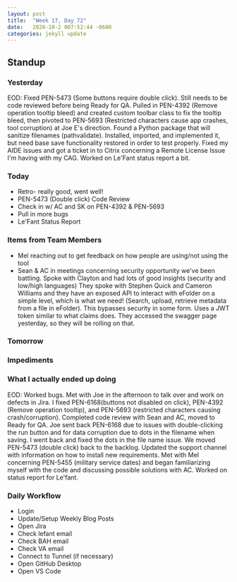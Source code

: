 ```yaml
---
layout: post
title:  "Week 17, Day 72"
date:   2020-10-2 007:52:44 -0600
categories: jekyll update
---
```


## Standup
  
### Yesterday
EOD: Fixed PEN-5473 (Some buttons require double click). Still needs to be code reviewed before being Ready for QA. Pulled in PEN-4392 (Remove operation tooltip bleed) and created custom toolbar class to fix the tooltip bleed, then pivoted to PEN-5693 (Restricted characters cause app crashes, tool corruption) at Joe E's direction. Found a Python package that will sanitize filenames (pathvalidate). Installed, imported, and implemented it, but need base save functionality restored in order to test properly. Fixed my AIDE issues and got a ticket in to Citrix concerning a Remote License Issue I'm having with my CAG. Worked on Le'Fant status report a bit.

### Today
* Retro- really good, went well!
* PEN-5473 (Double click) Code Review
* Check in w/ AC and SK on PEN-4392 & PEN-5693
* Pull in more bugs
* Le'Fant Status Report

### Items from Team Members
* Mel reaching out to get feedback on how people are using/not using the tool
* Sean & AC in meetings concerning security opportunity we've been battling. Spoke with Clayton and had lots of good insights (security and low/high languages) They spoke with Stephen Quick and Cameron Williams and they have an exposed API to interact with eFolder on a simple level, which is what we need! (Search, upload, retrieve metadata from a file in eFolder). This bypasses security in some form. Uses a JWT token similar to what claims does. They accessed the swagger page yesterday, so they will be rolling on that.

### Tomorrow
 
### Impediments

### What I actually ended up doing
 EOD: Worked bugs. Met with Joe in the afternoon to talk over and work on defects in Jira. I fixed PEN-6168(buttons not disabled on click), PEN-4392 (Remove operation tooltip), and PEN-5693 (restricted characters causing crash/corruption). Completed code review with Sean and AC, moved to Ready for QA. Joe sent back PEN-6168 due to issues with double-clicking the run button and for data corruption due to dots in the filename when saving. I went back and fixed the dots in the file name issue. We moved PEN-5473 (double click) back to the backlog. Updated the support channel with information on how to install new requirements. Met with Mel concerning PEN-5455 (military service dates) and began familiarizing myself with the code and discussing possible solutions with AC. Worked on status report for Le'fant.

### Daily Workflow
* Login
* Update/Setup Weekly Blog Posts
* Open Jira
* Check lefant email
* Check BAH email
* Check VA email
* Connect to Tunnel (if necessary)
* Open GitHub Desktop
* Open VS Code

